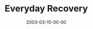 ---
layout: message
category: message
series: "Everyday Enron"
title: "Everyday Recovery"
date: 2003-03-15-00-00
message_id: 238
audio: "http://s3.amazonaws.com/crossroads-media/messages/audio/05_03-16-03_Everyday_Recovery.mp3"
audio-duration: "35:19"
tag: 
 - decision
 - character
 - enron
 - career
 - tome
 - work
explicit: false
---